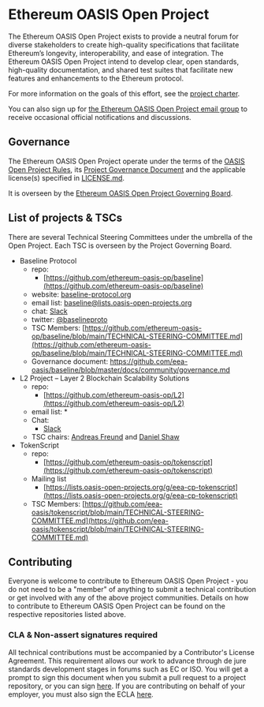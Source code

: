 
# Ethereum OASIS Open Project

The Ethereum OASIS Open Project exists to provide a neutral forum for diverse stakeholders to create high-quality specifications that facilitate Ethereum’s longevity, interoperability, and ease of integration. The Ethereum OASIS Open Project intend to develop clear, open standards, high-quality documentation, and shared test suites that facilitate new features and enhancements to the Ethereum protocol.

For more information on the goals of this effort, see the [project charter](./PROJECT_CHARTER.md).

You can also sign up for [the Ethereum OASIS Open Project email group](https://lists.oasis-open-projects.org/g/ethereum-oasis) to receive occasional official notifications and discussions.

## Governance
The Ethereum OASIS Open Project operate under the terms of the [OASIS Open Project Rules](https://github.com/oasis-open-projects/documentation/blob/master/board-docs/open-projects-rules.md), its [Project Governance Document](https://github.com/eea-oasis/managed-open-project/blob/master/GOVERNANCE.md) and the applicable license(s) specified in [LICENSE.md](./LICENSE).

It is overseen by the [Ethereum OASIS Open Project Governing Board](PROJECT-GOVERNING-BOARD.md).

## List of projects & TSCs
There are several Technical Steering Committees under the umbrella of the Open Project. Each TSC is overseen by the Project Governing Board.

* Baseline Protocol
  * repo:
    * [https://github.com/ethereum-oasis-op/baseline](https://github.com/ethereum-oasis-op/baseline)
  * website: [baseline-protocol.org](https://www.baseline-protocol.org/)
  * email list: [baseline@lists.oasis-open-projects.org](https://lists.oasis-open-projects.org/g/baseline)
  * chat: [Slack](https://join.slack.com/t/ethereum-baseline/shared_invite/zt-22evmy85e-PONDIImP6CTDMtZyAkhsmw)
  * twitter: [@baselineproto](https://twitter.com/baselineproto)
  * TSC Members: [https://github.com/ethereum-oasis-op/baseline/blob/main/TECHNICAL-STEERING-COMMITTEE.md](https://github.com/ethereum-oasis-op/baseline/blob/main/TECHNICAL-STEERING-COMMITTEE.md)
  * Governance document: https://github.com/eea-oasis/baseline/blob/master/docs/community/governance.md
* L2 Project – Layer 2 Blockchain Scalability Solutions
  * repo:
    * [https://github.com/ethereum-oasis-op/L2](https://github.com/ethereum-oasis-op/L2)
  * email list:
    * 
  * Chat:
    * [Slack](https://join.slack.com/t/eeacommunityp-kte2307/shared_invite/zt-1qyb6xi90-85TS9xpU~XG8cK0Feeoofg)
  * TSC chairs: [Andreas Freund](https://github.com/Therecanbeonlyone1969) and [Daniel Shaw](https://github.com/dshaw)
* TokenScript
  * repo:
    * [https://github.com/ethereum-oasis-op/tokenscript](https://github.com/ethereum-oasis-op/tokenscript)
  * Mailing list
    * [https://lists.oasis-open-projects.org/g/eea-cp-tokenscript](https://lists.oasis-open-projects.org/g/eea-cp-tokenscript)
  * TSC Members: [https://github.com/eea-oasis/tokenscript/blob/main/TECHNICAL-STEERING-COMMITTEE.md](https://github.com/eea-oasis/tokenscript/blob/main/TECHNICAL-STEERING-COMMITTEE.md)   


<!-- * Ethereum OpenRPC - Bootstrapping
  * repos:
  * website:
  * email lists:
  * chat:
  * TSC Members:
  * Governance document:-->

## Contributing
Everyone is welcome to contribute to Ethereum OASIS Open Project - you do not need to be a "member" of anything to submit a technical contribution or get involved with any of the above project communities. Details on how to contribute to Ethereum OASIS Open Project can be found on the respective repositories listed above.

### CLA & Non-assert signatures required
All technical contributions must be accompanied by a Contributor's License Agreement. This requirement allows our work to advance through de jure standards development stages in forums such as EC or ISO. You will get a prompt to sign this document when you submit a pull request to a project repository, or you can sign [here](https://cla-assistant.io/eea-oasis/managed-open-project). If you are contributing on behalf of your employer, you must also sign the ECLA [here](https://www.oasis-open.org/open-projects/cla/entity-cla-20210630/).
